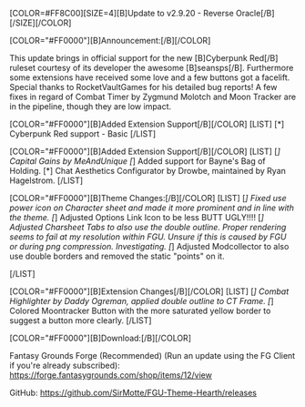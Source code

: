 [COLOR=#FF8C00][SIZE=4][B]Update to v2.9.20 - Reverse Oracle[/B][/SIZE][/COLOR]


[COLOR="#FF0000"][B]Announcement:[/B][/COLOR]

This update brings in official support for the new [B]Cyberpunk Red[/B] ruleset courtesy of its developer the awesome [B]seansps[/B].
Furthermore some extensions have received some love and a few buttons got a facelift. Special thanks to RocketVaultGames for his detailed bug reports! A few fixes in regard of Combat Timer by Zygmund Molotch and Moon Tracker are in the pipeline, though they are low impact.

[COLOR="#FF0000"][B]Added Extension Support[/B][/COLOR]
[LIST]
[*] Cyberpunk Red support - Basic
[/LIST]

[COLOR="#FF0000"][B]Added Extension Support[/B][/COLOR]
[LIST]
[*] Capital Gains by MeAndUnique
[*] Added support for Bayne's Bag of Holding.
[*] Chat Aesthetics Configurator by Drowbe, maintained by Ryan Hagelstrom.
[/LIST]

[COLOR="#FF0000"][B]Theme Changes:[/B][/COLOR]
[LIST]
[*] Fixed use power icon on Character sheet and made it more prominent and in line with the theme.
[*] Adjusted Options Link Icon to be less BUTT UGLY!!!!
[*] Adjusted Charsheet Tabs to also use the double outline. Proper rendering seems to fail at my resolution within FGU. Unsure if this is caused by FGU or during png compression. Investigating.
[*] Adjusted Modcollector to also use double borders and removed the static "points" on it.

[/LIST]

[COLOR="#FF0000"][B]Extension Changes[/B][/COLOR]
[LIST]
[*] Combat Highlighter by Daddy Ogreman, applied double outline to CT Frame.
[*] Colored Moontracker Button with the more saturated yellow border to suggest a button more clearly.
[/LIST]

[COLOR="#FF0000"][B]Download:[/B][/COLOR]

Fantasy Grounds Forge (Recommended)
(Run an update using the FG Client if you're already subscribed):
https://forge.fantasygrounds.com/shop/items/12/view

GitHub:
https://github.com/SirMotte/FGU-Theme-Hearth/releases

